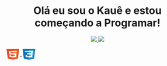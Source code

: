 <h1 align="center"> Olá eu sou o Kauê e estou começando a Programar! </h1>
<div align="center">
  <a href="https://github.com/Kaue1802">
  <img height="180em" src="https://github-readme-stats.vercel.app/api?username=Kaue1802&show_icons=true&theme=dark&include_all_commits=true&count_private=true"/>
  <img height="180em" src="https://github-readme-stats.vercel.app/api/top-langs?username=Kaue1802&layout=compact&langs_count=7&theme=dark"/>
</div>
  <div style="display: inline_block"><br>
  <img align="center" alt="Rafa-HTML" height="30" width="40" src="https://raw.githubusercontent.com/devicons/devicon/master/icons/html5/html5-original.svg">
  <img align="center" alt="Rafa-CSS" height="30" width="40" src="https://raw.githubusercontent.com/devicons/devicon/master/icons/css3/css3-original.svg">
</div>
